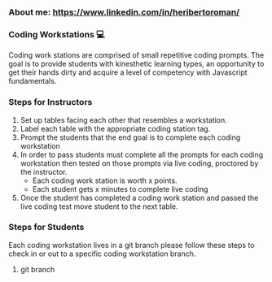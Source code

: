 ### About me: https://www.linkedin.com/in/heribertoroman/

### Coding Workstations 💻

Coding work stations are comprised of small repetitive coding prompts. The goal is to provide students with kinesthetic learning types, an opportunity to get their hands dirty and acquire a level of competency with Javascript fundamentals.

### Steps for Instructors

1. Set up tables facing each other that resembles a workstation.
2. Label each table with the appropriate coding station tag.
3. Prompt the students that the end goal is to complete each coding workstation
4. In order to pass students must complete all the prompts for each coding workstation then tested on those prompts via live coding, proctored by the instructor.
    - Each coding work station is worth x points.
    - Each student gets x minutes to complete live coding
5. Once the student has completed a coding work station and passed the live coding test move student to the next table.

### Steps for Students

Each coding workstation lives in a git branch please follow these steps to check in or out to a specific coding workstation branch.

1. git branch
